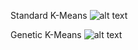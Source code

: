 Standard K-Means
![alt text](https://media0.giphy.com/media/M5rdwi1tNAXqU/giphy.gif)

Genetic K-Means
![alt text](https://media0.giphy.com/media/M5rdwi1tNAXqU/giphy.gif)
